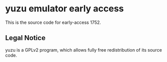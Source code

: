 yuzu emulator early access
=============

This is the source code for early-access 1752.

## Legal Notice

yuzu is a GPLv2 program, which allows fully free redistribution of its source code.